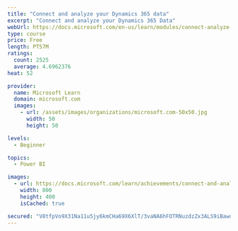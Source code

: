 ```yaml
---
title: "Connect and analyze your Dynamics 365 data​"
excerpt: "Connect and analyze your Dynamics 365 Data​"
webUrl: https://docs.microsoft.com/en-us/learn/modules/connect-analyze-dynamics-365-data/
type: course
price: Free
length: PT57M
ratings:
  count: 2525
  average: 4.6962376
heat: 52

provider:
  name: Microsoft Learn
  domain: microsoft.com
  images:
    - url: /assets/images/organizations/microsoft.com-50x50.jpg
      width: 50
      height: 50

levels:
  - Beginner

topics:
  - Power BI

images:
  - url: https://docs.microsoft.com/learn/achievements/connect-and-analyze-your-microsoft-dynamics-365-data-social.png
    width: 800
    height: 400
    isCached: true

secured: "V8tfpVo9X31Na11u5jy6kmCHa69X6XlT/3vaNA6hFOTRNuzdzZx3ALS9iBawqeIjUpgviDtrdY+vCRuNAFkyYouahH1mHYkMlSnLtwsGUsTj0/DtIR93pj0S2NpHs0z1tT+5ar6t9OK0QNgjyBKkCmM2atBzvEmI6VA4xjJ1bNR/+LYIP1RzrGhrkjaSzTN7N0AtcU0X5XpiD+Ol7M6AI/TWSbDrWx72Lfyt99Iux9eQuvMMSVPJvBt+/KXOoH69GV2dHaxNnkNFB71Ho/yS8072E6TH3EtJ0bi5UvaxfJ37VdPPUcXO0Mj4MewwzApjXEfSfhi2eFJw/eB/nNwZ65qukJvT0hwZ0MLBakHjf9Yc66XmMfERAX/QPJ7x2DqB11JnBoZWp6bzUcZT8FuTKgQ448tt2aof4TgcaRRIHzo=;ENssQDsGuKMO0ertMHNQSg=="
---
```


